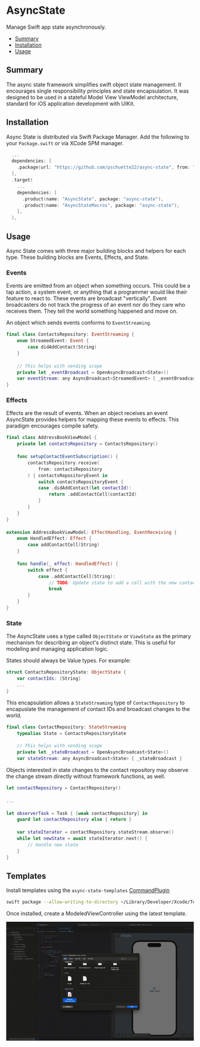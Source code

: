 # AsyncState
Manage Swift app state asynchronously.

- [Summary](#summary)
- [Installation](#installation)
- [Usage](#usage)

## Summary
The async state framework simplifies swift object state management. It encourages single responsibility principles and state encapsulation. It was designed to be used in a stateful Model View ViewModel architecture, standard for iOS application development with UIKit.

## Installation
Async State is distributed via Swift Package Manager. Add the following to your `Package.swift` or via XCode SPM manager.

```swift
  ...
  dependencies: [
    .package(url: "https://github.com/pschuette22/async-state", from: "1.0.0"),
  ],
  .target(
    ...
    dependencies: [
      .product(name: "AsyncState", package: "async-state"),
      .product(name: "AsyncStateMacros", package: "async-state"),
    ],
  ),
```

## Usage

Async State comes with three major building blocks and helpers for each type. These building blocks are Events, Effects, and State.

### Events
Events are emitted from an object when something occurs. This could be a tap action, a system event, or anything that a programmer would like their feature to react to. These events are broadcast "vertically". Event broadcasters do not track the progress of an event nor do they care who receives them. They tell the world something happened and move on.

An object which sends events conforms to `EventStreaming`.

```swift 
final class ContactsRepository: EventStreaming {
    enum StreamedEvent: Event {
        case didAddContact(String)
    }

    // This helps with sending scope
    private let _eventBroadcast = OpenAsyncBroadcast<State>()
    var eventStream: any AsyncBroadcast<StreamedEvent> { _eventBroadcast }
}
```

### Effects
Effects are the result of events. When an object receives an event AsyncState provides helpers for mapping these events to effects. This paradigm encourages compile safety.

```swift
final class AddressBookViewModel {
    private let contactsRepository = ContactsRepository()

    func setupContactEventSubscription() {
        contactsRepository.receive(
            from: contactsRepository
        ) { contactsRepositoryEvent in
            switch contactsRepositoryEvent {
            case .didAddContact(let contactId):
                return .addContactCell(contactId)
            }
        }
    }
}

extension AddressBookViewModel: EffectHandling, EventReceiving {
    enum HandledEffect: Effect {
        case addContactCell(String)
    }

    func handle(_ effect: HandledEffect) {
        switch effect {
            case .addContactCell(String):
                // TODO: Update state to add a cell with the new contact
                break
        }
    }
}

```

### State
The AsyncState uses a type called `ObjectState` or `ViewState` as the primary mechanism for describing an object's distinct state. This is useful for modeling and managing application logic.

States should always be Value types. For example:
```swift
struct ContactsRepositoryState: ObjectState {
    var contactIds: [String]
    ...
}
```

This encapsulation allows a `StateStreaming` type of `ContactRepository` to encapuslate the management of contact IDs and broadcast changes to the world.

```swift
final class ContactRepository: StateStreaming
    typealias State = ContactsRepositoryState

    // This helps with sending scope
    private let _stateBroadcast = OpenAsyncBroadcast<State>()
    var stateStream: any AsyncBroadcast<State> { _stateBroadcast }
```

Objects interested in state changes to the contact repository may observe the change stream directly without framework functions, as well.
```swift
let contactRepository = ContactRepository()

...

let observerTask = Task { [weak contactRepository] in
    guard let contactRepository else { return }

    var stateIterator = contactRepository.stateStream.observe()
    while let newState = await stateIterator.next() {
        // Handle new state
    }
}
```

## Templates
Install templates using the `async-state-templates` [CommandPlugin](https://developer.apple.com/documentation/packagedescription/target/plugincapability-swift.enum/command(intent:permissions:))
```bash
swift package --allow-writing-to-directory ~/Library/Developer/Xcode/Templates async-state-templates
```

Once installed, create a ModeledViewController using the latest template.

![ModeledViewController](docs/resources/modeled-vc-xctemplate.gif)
